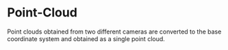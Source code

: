 # Point-Cloud
Point clouds obtained from two different cameras are converted to the base coordinate system and obtained as a single point cloud.
